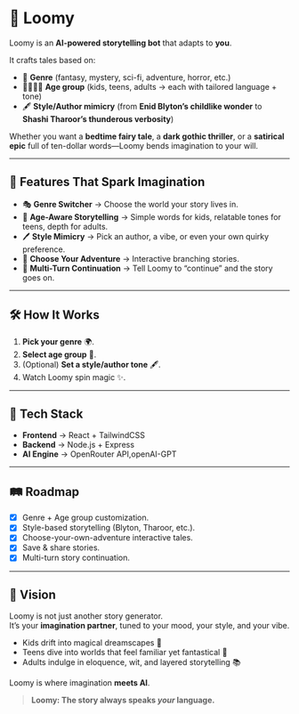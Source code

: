 # 🌙 Loomy 

Loomy is an **AI-powered storytelling bot** that adapts to **you**. 

It crafts tales based on:  
- 🎨 **Genre** (fantasy, mystery, sci-fi, adventure, horror, etc.)  
- 👶👩‍🎓👵 **Age group** (kids, teens, adults → each with tailored language + tone)  
- 🖋 **Style/Author mimicry** (from **Enid Blyton’s childlike wonder** to **Shashi Tharoor’s thunderous verbosity**)  

Whether you want a **bedtime fairy tale**, a **dark gothic thriller**, or a **satirical epic** full of ten-dollar words—Loomy bends imagination to your will.  

---

## 🚀 Features That Spark Imagination
- 🎭 **Genre Switcher** → Choose the world your story lives in.  
- 🧸 **Age-Aware Storytelling** → Simple words for kids, relatable tones for teens, depth for adults.  
- 🖊 **Style Mimicry** → Pick an author, a vibe, or even your own quirky preference.  
- 📖 **Choose Your Adventure** → Interactive branching stories.    
- 🔄 **Multi-Turn Continuation** → Tell Loomy to “continue” and the story goes on.  

---

## 🛠️ How It Works
1. **Pick your genre** 🌍.  
2. **Select age group** 🎂.  
3. (Optional) **Set a style/author tone** 🖋.  
4. Watch Loomy spin magic ✨.  

---

## 🧩 Tech Stack
- **Frontend** → React + TailwindCSS  
- **Backend** → Node.js + Express  
- **AI Engine** → OpenRouter API,openAI-GPT

---

## 🛤 Roadmap
- [x] Genre + Age group customization.  
- [x] Style-based storytelling (Blyton, Tharoor, etc.).  
- [x] Choose-your-own-adventure interactive tales.  
- [x] Save & share stories.  
- [x] Multi-turn story continuation.  

---

## 🎯 Vision  
Loomy is not just another story generator.  
It’s your **imagination partner**, tuned to your mood, your style, and your vibe.  

- Kids drift into magical dreamscapes 🌠  
- Teens dive into worlds that feel familiar yet fantastical 🌌  
- Adults indulge in eloquence, wit, and layered storytelling 📚  

Loomy is where imagination **meets AI**.  


> **Loomy: The story always speaks *your* language.**  
